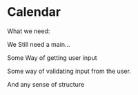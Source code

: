 # Calendar

What we need:

We Still need a main...

Some Way of getting user input

Some way of validating input from the user.

And any sense of structure
